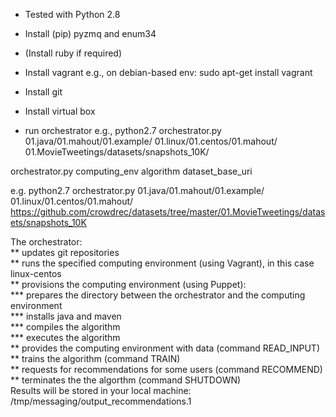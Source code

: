 * Tested with Python 2.8
* Install (pip) pyzmq and enum34

* (Install ruby if required)

* Install vagrant
e.g., on debian-based env: sudo apt-get install vagrant

* Install git

* Install virtual box 

* run orchestrator
e.g., python2.7 orchestrator.py 01.java/01.mahout/01.example/ 01.linux/01.centos/01.mahout/ 01.MovieTweetings/datasets/snapshots_10K/   

orchestrator.py computing_env algorithm dataset_base_uri

e.g. python2.7 orchestrator.py 01.java/01.mahout/01.example/ 01.linux/01.centos/01.mahout/ https://github.com/crowdrec/datasets/tree/master/01.MovieTweetings/datasets/snapshots_10K


The orchestrator:   
**    updates git repositories   
**    runs the specified computing environment (using Vagrant), in this case linux-centos   
**    provisions the computing environment (using Puppet):   
***        prepares the directory between the orchestrator and the computing environment   
***        installs java and maven   
***        compiles the algorithm    
***        executes the algorithm   
**    provides the computing environment with data (command READ_INPUT)   
**    trains the algorithm (command TRAIN)   
**    requests for recommendations for some users (command RECOMMEND)   
**    terminates the the algorthm (command SHUTDOWN)   
Results will be stored in your local machine: /tmp/messaging/output_recommendations.1   
